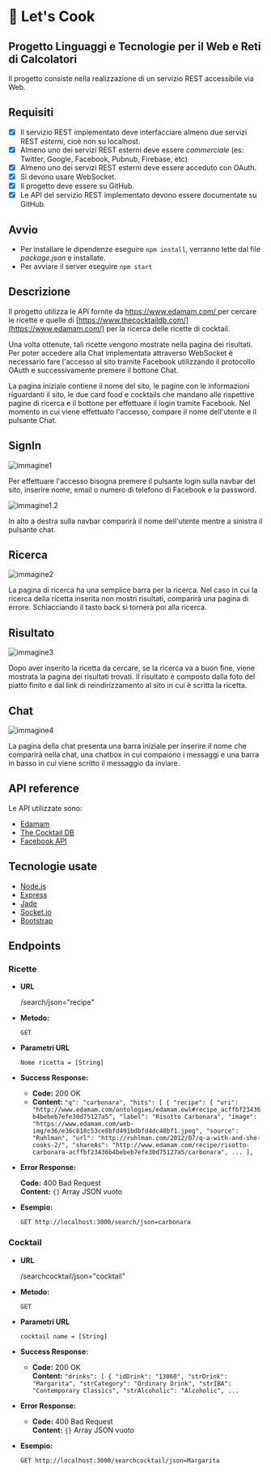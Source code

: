 # 🍝 Let's Cook

## Progetto Linguaggi e Tecnologie per il Web e Reti di Calcolatori

Il progetto consiste nella realizzazione di un servizio REST accessibile via Web.

## Requisiti

- [x] Il servizio REST implementato deve interfacciare almeno due servizi REST _esterni_, cioè non su localhost.
- [x] Almeno uno dei servizi REST esterni deve essere _commerciale_ (es: Twitter, Google, Facebook, Pubnub, Firebase, etc)
- [x] Almeno uno dei servizi REST esterni deve essere acceduto con OAuth.
- [x] Si devono usare WebSocket.
- [x] Il progetto deve essere su GitHub.
- [x] Le API del servizio REST implementato devono essere documentate su GitHub.

## Avvio

- Per installare le dipendenze eseguire `npm install`, verranno lette dal file _package.json_ e installate.
- Per avviare il server eseguire `npm start`

## Descrizione

Il progetto utilizza le API fornite da [https://www.edamam.com/ ](https://www.edamam.com/)per cercare le ricette e quelle di [https://www.thecocktaildb.com/](https://www.edamam.com/) per la ricerca delle ricette di cocktail.

Una volta ottenute, tali ricette vengono mostrate nella pagina dei risultati.
Per poter accedere alla Chat implementata attraverso WebSocket è necessario fare l'accesso al sito tramite Facebook utilizzando il protocollo OAuth e successivamente premere il bottone Chat.

La pagina iniziale contiene il nome del sito, le pagine con le informazioni riguardanti il sito, le due card food e cocktails che mandano alle rispettive pagine di ricerca e il bottone per effettuare il login tramite Facebook. Nel momento in cui viene effettuato l'accesso, compare il nome dell'utente e il pulsante Chat.

## SignIn

![immagine1](https://github.com/flaviamas/Let-s-Cook/blob/master/public/images/SchermataPrincipale.png)

Per effettuare l'accesso bisogna premere il pulsante login sulla navbar del sito, inserire nome, email o numero di telefono di Facebook e la password.

![immagine1.2](https://github.com/flaviamas/Let-s-Cook/blob/master/public/images/SchermataLogin.png)

In alto a destra sulla navbar comparirà il nome dell'utente mentre a sinistra il pulsante chat.

## Ricerca

![immagine2](https://github.com/flaviamas/Let-s-Cook/blob/master/public/images/errorSearch.png)

La pagina di ricerca ha una semplice barra per la ricerca. Nel caso in cui la ricerca della ricetta inserita non mostri risultati, comparirà una pagina di errore. Schiacciando il tasto back si tornerà poi alla ricerca.

## Risultato

![immagine3](https://github.com/flaviamas/Let-s-Cook/blob/master/public/images/risultatiRicerca.png)

Dopo aver inserito la ricetta da cercare, se la ricerca va a buon fine, viene mostrata la pagina dei risultati trovati. Il risultato è composto dalla foto del piatto finito e dal link di reindirizzamento al sito in cui è scritta la ricetta.

## Chat

![immagine4](https://github.com/flaviamas/Let-s-Cook/blob/master/public/images/chatRoom.png)

La pagina della chat presenta una barra iniziale per inserire il nome che comparirà nella chat, una chatbox in cui compaiono i messaggi e una barra in basso in cui viene scritto il messaggio da inviare.

## API reference

Le API utilizzate sono:

- [Edamam](https://developer.edamam.com/edamam-recipe-api)
- [The Cocktail DB](https://www.thecocktaildb.com/api.php)
- [Facebook API](https://developers.facebook.com/?locale=it_IT)


## Tecnologie usate

- [Node.js](https://nodejs.org/it/)
- [Express](https://expressjs.com/)
- [Jade](https://pugjs.org/api/getting-started.html)
- [Socket.io](https://socket.io/)
- [Bootstrap](https://getbootstrap.com/)


## Endpoints

### Ricette

* **URL**

  /search/json="recipe"

* **Metodo:**

  `GET` 
  
*  **Parametri URL**
   
 	` Nome ricetta = [String] ` 

* **Success Response:**
  * **Code:** 200 OK
  * **Content:** 
      `
      "q": "carbonara",
      "hits": [
          {
              "recipe": {
                  "uri": "http://www.edamam.com/ontologies/edamam.owl#recipe_acffbf23436b4bebeb7efe30d75127a5",
                  "label": "Risotto Carbonara",
                  "image": "https://www.edamam.com/web-img/e36/e36c818c53ce8bfd491bdbfd4dc48bf1.jpeg",
                  "source": "Ruhlman",
                  "url": "http://ruhlman.com/2012/07/q-a-with-and-she-cooks-2/",
                  "shareAs": "http://www.edamam.com/recipe/risotto-carbonara-acffbf23436b4bebeb7efe30d75127a5/carbonara",
                  ...
        ],
        `
	
* **Error Response:**

	**Code:** 400 Bad Request  <br />
    **Content:** `{}` Array JSON vuoto

* **Esempio:**

	` GET http://localhost:3000/search/json=carbonara `

### Cocktail

* **URL**

  /searchcocktail/json="cocktail"

* **Metodo:**

  `GET` 
  
*  **Parametri URL**
   
 	` cocktail name = [String] ` 
	
* **Success Response:**
  * **Code:** 200 OK<br />
    **Content:**
    `
  "drinks": [
    {
      "idDrink": "13060",
      "strDrink": "Margarita",
      "strCategory": "Ordinary Drink",
      "strIBA": "Contemporary Classics",
      "strAlcoholic": "Alcoholic",
      ...
    `
	
* **Error Response:**

	* **Code:** 400 Bad Request  <br />
    **Content:** `{}` Array JSON vuoto

* **Esempio:**

	` GET http://localhost:3000/searchcocktail/json=Margarita `
